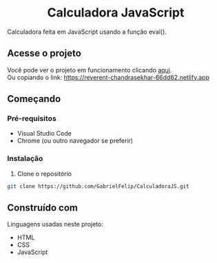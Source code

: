<h1 align="center"> Calculadora JavaScript </h1>

Calculadora feita em JavaScript usando a função eval().

## Acesse o projeto

Você pode ver o projeto em funcionamento clicando <a href="https://reverent-chandrasekhar-66dd62.netlify.app" target="_blank">aqui</a>. <br>
Ou copiando o link: https://reverent-chandrasekhar-66dd62.netlify.app

## Começando

### Pré-requisitos

* Visual Studio Code
* Chrome (ou outro navegador se preferir)

### Instalação

1. Clone o repositório

```sh
git clone https://github.com/GabrielFelip/CalculadoraJS.git
```

## Construído com

Linguagens usadas neste projeto: 

* HTML
* CSS
* JavaScript
